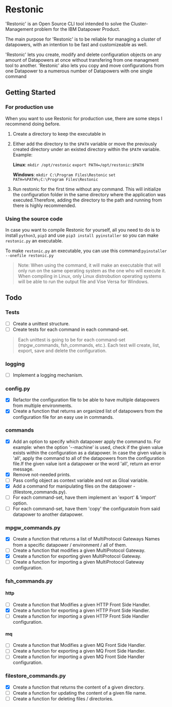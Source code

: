 # Restonic

'Restonic' is an Open Source CLI tool intended to solve the Cluster-Management problem for the IBM Datapower Product.

The main purpose for 'Restonic' is to be reliable for managing a cluster of datapowers, with an intention to be fast and customizeable as well.

'Restonic' lets you create, modify and delete configuration  objects on any amount of Datapowers at once without transfering from one managment tool to another.
'Restonic' also lets you copy and move configurations from one Datapower to a numerous number of Datapowers with one single command

## Getting Started

### For production use

When you want to use Restonic for production use, there are some steps I recommend doing before.

1. Create a directory to keep the executable in
2. Either add the directory to the `$PATH` variable or move the previously created directory under an existed directory within the `$PATH` variable. Example:

    **Linux**:
        ```mkdir /opt/restonic```
        ```export PATH=/opt/restonic:$PATH```

    **Windows**:
        ```mkdir C:\Program Files\Restonic```
        ```set PATH=%PATH%;C:\Program Files\Restonic```
3. Run restonic for the first time without any command. This will initialize the configuration folder in the same directory where the application was executed.Therefore, adding the directory to the path and running from there is highly recommended.

### Using the source code

In case you want to compile Restonic for yourself, all you need to do is to install ```python3```, ```pip3``` and use ```pip3 install pyinstaller``` so you can make ```restonic.py``` an executable.

To make ```restonic.py``` an executable, you can use this command:```pyinstaller --onefile restonic.py```

>Note: When using the command, it will make an executable that will only run on the same operating system as the one who will execute it. When compiling in Linux, only Linux distrobution operating systems will be able to run the output file and Vise Versa for Windows.

## Todo

### Tests

- [ ] Create a unittest structure.
- [ ] Create tests for each command in each command-set.

>Each unittest is going to be for each command-set (mpgw_commands, fsh_commands, etc.). Each test will create, list, export, save and delete the configuration.

### logging

- [ ] Implement a logging mechanism.

### config.py

- [x] Refactor the configuration file to be able to have multiple datapowers from multiple environments.
- [x] Create a function that returns an organized list of datapowers from the configuration file for an easy use in commands.

### commands

- [x] Add an option to specify which datapower apply the command to. For example: when the option '--machine' is used, check if the given value exists within the configuration as a datapower. In case the given value is 'all', apply the command to all of the datapowers from the configuration file.If the given value isnt a datapower or the word 'all', return an error message.
- [x] Remove not-needed prints.
- [ ] Pass config object as context variable and not as Gloal variable.
- [x] Add a command for manipulating files on the datapower - (filestore_commands.py).
- [ ] For each command-set, have them implement an 'export' & 'import' option.
- [ ] For each command-set, have them 'copy' the configuratoin from said datapower to another datapower.

### mpgw_commands.py

- [x] Create a function that returns a list of MultiProtocol Gateways Names from a specific datapower / environment / all of them.
- [ ] Create a function that modifies a given MultiProtocol Gateway.
- [x] Create a function for exporting given MultiProtocol Gateway.
- [ ] Create a function for importing a given MultiProtocol Gateway configuration.

### fsh_commands.py

#### http

- [ ] Create a function that Modifies a given HTTP Front Side Handler.
- [x] Create a function for exporting a given HTTP Front Side Handler.
- [ ] Create a function for importing a given HTTP Front Side Handler configuration.

#### mq

- [ ] Create a function that Modifies a given MQ Front Side Handler.
- [ ] Create a function for exporting a given MQ Front Side Handler.
- [ ] Create a function for importing a given MQ Front Side Handler configuration.

### filestore_commands.py

- [x] Create a function that returns the content of a given directory.
- [ ] Create a function for updating the content of a given file name.
- [ ] Create a function for deleting files / directories.
